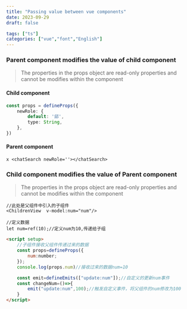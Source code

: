 ```yaml
---
title: "Passing value between vue components"
date: 2023-09-29
draft: false

tags: ["ts"]
categories: ["vue","font","English"]
---
```


### Parent component modifies the value of child component

>The properties in the props object are read-only properties and cannot be modifies within the component

#### Child component

```ts
const props = defineProps({
    newRole: {
        default: '邱',
        type: String,
    },
})
```

#### Parent component

```vue
x <chatSearch newRole=''></chatSearch>
```

### Child component modifies the value of Parent component 

>The properties in the props object are read-only properties and cannot be modifies within the component

```vue
//此处是父组件中引入的子组件
<ChildrenView  v-model:num="num"/>

//定义数据
let num=ref(10);//定义num为10,传递给子组
```

```html
<script setup>
    //子组件接收父组件传递过来的数据
    const props=defineProps({
        num:number;
    });
    console.log(props.num)//接收过来的数据num=10

    const emit=defineEmits(["update:num"]);//自定义的更新num事件
    const changeNum=()=>{
        emit("update:num",100);//触发自定义事件，将父组件的num修改为100
    }
</script>
```

